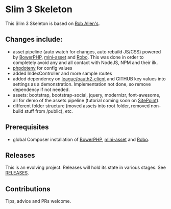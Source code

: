 # Slim 3 Skeleton

This Slim 3 Skeleton is based on [Rob Allen's](https://github.com/akrabat/slim3-skeleton).

## Changes include:

- asset pipeline (auto watch for changes, auto rebuild JS/CSS) powered by [BowerPHP](http://www.sitepoint.com/bower-vs-bowerphp/), [mini-asset](https://github.com/markstory/mini-asset/) and [Robo](http://robo.li). This was done in order to completely avoid any and all contact with NodeJS, NPM and their ilk.
- [phpdotenv](https://github.com/vlucas/phpdotenv) for config values
- added IndexController and more sample routes
- added dependency on [league/oauth2-client](https://github.com/thephpleague/oauth2-client) and GITHUB key values into settings as a demonstration. Implementation not done, so remove dependency if not needed.
- assets: bootstrap, bootstrap-social, jquery, modernizr, font-awesome, all for demo of the assets pipeline (tutorial coming soon on [SitePoint](http://sitepoint.com)).
- different folder structure (moved assets into root folder, removed non-build stuff from /public), etc.

## Prerequisites

- global Composer installation of [BowerPHP](http://www.sitepoint.com/bower-vs-bowerphp/), [mini-asset](https://github.com/markstory/mini-asset/) and [Robo](http://robo.li).


## Releases

This is an evolving project. Releases will hold its state in various stages. See [RELEASES](RELEASES.md).

## Contributions

Tips, advice and PRs welcome.
